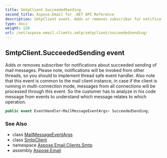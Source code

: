 ```yaml
---
title: SmtpClient.SucceededSending
second_title: Aspose.Email for .NET API Reference
description: SmtpClient event. Adds or removes subscriber for notifications about succeeded sending of mail messages. Please note notifications will be invoked from other threads so you should to implement thread safe event handler. Also note that this event is common to the mail client instance in case if the client is running in multiconnection mode messages from all connections will be processed through this event. So the customer has to analyze in his code message from events to understand which message relates to which operation
type: docs
weight: 120
url: /net/aspose.email.clients.smtp/smtpclient/succeededsending/
---
```

## SmtpClient.SucceededSending event

Adds or removes subscriber for notifications about succeeded sending of mail messages. Please note, notifications will be invoked from other threads, so you should to implement thread safe event handler. Also note that this event is common to the mail client instance, in case if the client is running in multi-connection mode, messages from all connections will be processed through this event. So the customer has to analyze in his code message from events to understand which message relates to which operation.

```csharp
public event EventHandler<MailMessageEventArgs> SucceededSending;
```

### See Also

* class [MailMessageEventArgs](../../mailmessageeventargs/)
* class [SmtpClient](../)
* namespace [Aspose.Email.Clients.Smtp](../../smtpclient/)
* assembly [Aspose.Email](../../../)


